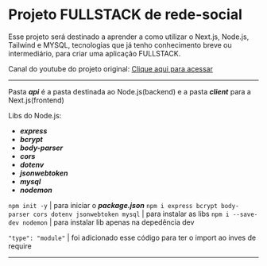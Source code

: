 # Projeto FULLSTACK de rede-social 

Esse projeto será destinado a aprender a como utilizar o Next.js, Node.js, Tailwind e MYSQL,
tecnologias que já tenho conhecimento breve ou intermediário, para criar uma aplicação FULLSTACK.

Canal do youtube do projeto original:
[Clique aqui para acessar](https://www.youtube.com/watch?v=ZfOkWcSulxM&t=1347s&ab_channel=FalksDev)

---

Pasta ***api*** é a pasta destinada ao Node.js(backend) e a pasta ***client*** para a Next.js(frontend)

Libs do Node.js:
- ***express***
- ***bcrypt***
- ***body-parser*** 
- ***cors***
- ***dotenv***
- ***jsonwebtoken***
- ***mysql***
- ***nodemon***

`npm init -y` | para iniciar o ***package.json***
`npm i express bcrypt body-parser cors dotenv jsonwebtoken mysql` | para instalar as libs
`npm i --save-dev nodemon` | para instalar lib apenas na depedência dev 

`"type": "module"` | foi adicionado esse código para ter o import ao inves de require

---